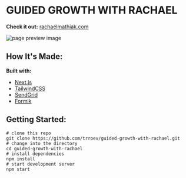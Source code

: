 # GUIDED GROWTH WITH RACHAEL

**Check it out:** [rachaelmathiak.com](https://www.rachaelmathiak.com)

![page preview image](/assets/screenshot.jpg)

## How It's Made:

**Built with:**

- [Next.js](https://nextjs.org/)
- [TailwindCSS](https://tailwindcss.com/)
- [SendGrid](https://sendgrid.com/)
- [Formik](https://formik.org/)

## Getting Started:

```
# clone this repo
git clone https://github.com/trroev/guided-growth-with-rachael.git
# change into the directory
cd guided-growth-with-rachael
# install dependencies
npm install
# start development server
npm start
```

